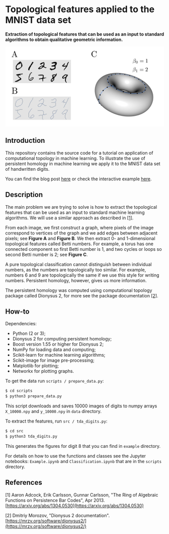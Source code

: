 # Topological features applied to the MNIST data set

**Extraction of topological features that can be used as an input to standard algorithms to obtain qualitative geometric information.**

<p align="center">
<img src="figures/intro-figure/intro-figure-min.png" alt="Intro figure" width="1500">
</p>

## Introduction

This repository contains the source code for a tutorial on application of computational topology in machine learning. To illustrate the use of persistent homology in machine learning we apply it to the MNIST data set of handwritten digits.

You can find the blog post <ins>[here](https://markolalovic.com/blog/tda-digits)</ins> or check the interactive example <ins>[here](https://markolalovic.com/blog/tda-digits)</ins>.

## Description

The main problem we are trying to solve is how to extract the topological features that can be used as an input to standard machine learning algorithms. We will use a similar approach as described in <ins>[[1]](https://arxiv.org/abs/1304.0530)</ins>.

From each image, we first construct a graph, where pixels of the image correspond to vertices of the graph and we add edges between adjacent pixels; see **Figure A** and **Figure B**. We then extract 0- and 1-dimensional topological features called Betti numbers. For example, a torus has one connected component so first Betti number is 1, and two cycles or loops so second Betti number is 2; see **Figure C**.

A pure topological classification cannot distinguish between individual numbers, as the numbers are topologically too similar. For example, numbers 6 and 9 are topologically the same if we use this style for writing numbers. Persistent homology, however, gives us more information.

The persistent homology was computed using computational topology package called Dionysus 2, for more see the package documentation <ins>[[2]](https://mrzv.org/software/dionysus2/)</ins>.


## How-to
Dependencies:

* Python (2 or 3);
* Dionysus 2 for computing persistent homology;
* Boost version 1.55 or higher for Dionysus 2;
* NumPy for loading data and computing;
* Scikit-learn for machine learning algorithms;
* Scikit-image for image pre-processing;
* Matplotlib for plotting;
* Networkx for plotting graphs.

To get the data run `scripts / prepare_data.py`:
```python
$ cd scripts
$ python3 prepare_data.py
```
This script downloads and saves 10000 images of digits to numpy arrays `X_10000.npy` and `y_10000.npy` in `data` directory.

To extract the features, run `src / tda_digits.py`:

```python
$ cd src
$ python3 tda_digits.py
```
This generates the figures for digit 8 that you can find in `example` directory.

For details on how to use the functions and classes see the Jupyter notebooks: `Example.ipynb` and `Classification.ipynb` that are in the `scripts` directory.

## References

[1] Aaron Adcock, Erik Carlsson, Gunnar Carlsson, "The Ring of Algebraic Functions on Persistence Bar Codes", Apr 2013.
[https://arxiv.org/abs/1304.0530](https://arxiv.org/abs/1304.0530)

[2] Dmitriy Morozov, "Dionysus 2 documentation".
[https://mrzv.org/software/dionysus2/](https://mrzv.org/software/dionysus2/)
